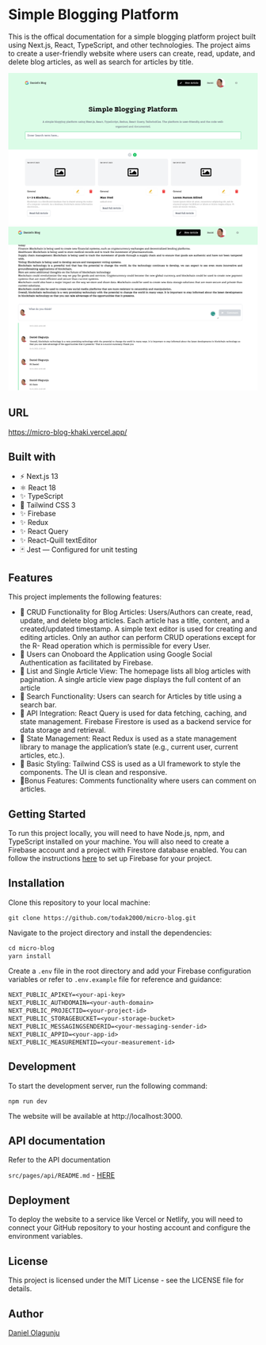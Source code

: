 # Simple Blogging Platform

This is the offical documentation for a simple blogging platform project built using Next.js, React, TypeScript, and other technologies. The project aims to create a user-friendly website where users can create, read, update, and delete blog articles, as well as search for articles by title.

![Image simple-blog-one](public/images/simple-blog.png)
![Image simple-blog-one](public/images/simple-blog-2.png)

## URL

https://micro-blog-khaki.vercel.app/

## Built with

- ⚡️ Next.js 13
- ⚛️ React 18
- ✨ TypeScript
- 💨 Tailwind CSS 3
- ✨ Firebase
- ✨ Redux
- ✨ React Query
- ✨ React-Quill textEditor
- 🃏 Jest — Configured for unit testing

## Features

This project implements the following features:

- 💎 CRUD Functionality for Blog Articles: Users/Authors can create, read, update, and delete blog articles. Each article has a title, content, and a created/updated timestamp. A simple text editor is used for creating and editing articles. Only an author can perform CRUD operations except for the R- Read operation which is permissible for every User.
- 💎 Users can Onoboard the Application using Google Social Authentication as facilitated by Firebase.
- 💎 List and Single Article View: The homepage lists all blog articles with pagination. A single article view page displays the full content of an article
- 💎 Search Functionality: Users can search for Articles by title using a search bar.
- 💎 API Integration: React Query is used for data fetching, caching, and state management. Firebase Firestore is used as a backend service for data storage and retrieval.
- 💎 State Management: React Redux is used as a state management library to manage the application’s state (e.g., current user, current articles, etc.).
- 💎 Basic Styling: Tailwind CSS is used as a UI framework to style the components. The UI is clean and responsive.
- 💎Bonus Features: Comments functionality where users can comment on articles.

## Getting Started

To run this project locally, you will need to have Node.js, npm, and TypeScript installed on your machine. You will also need to create a Firebase account and a project with Firestore database enabled. You can follow the instructions [here](https://firebase.google.com/docs/web/setup) to set up Firebase for your project.

## Installation

Clone this repository to your local machine:

```
git clone https://github.com/todak2000/micro-blog.git

```

Navigate to the project directory and install the dependencies:

```
cd micro-blog
yarn install
```

Create a `.env` file in the root directory and add your Firebase configuration variables or refer to `.env.example` file for reference and guidance:

```
NEXT_PUBLIC_APIKEY=<your-api-key>
NEXT_PUBLIC_AUTHDOMAIN=<your-auth-domain>
NEXT_PUBLIC_PROJECTID=<your-project-id>
NEXT_PUBLIC_STORAGEBUCKET=<your-storage-bucket>
NEXT_PUBLIC_MESSAGINGSENDERID=<your-messaging-sender-id>
NEXT_PUBLIC_APPID=<your-app-id>
NEXT_PUBLIC_MEASUREMENTID=<your-measurement-id>

```

## Development

To start the development server, run the following command:

```
npm run dev
```

The website will be available at http://localhost:3000.

## API documentation

Refer to the API documentation

`src/pages/api/README.md` - [HERE](src/pages/api/README.md)

## Deployment

To deploy the website to a service like Vercel or Netlify, you will need to connect your GitHub repository to your hosting account and configure the environment variables.

## License

This project is licensed under the MIT License - see the LICENSE file for details.

## Author

[Daniel Olagunju](https://github.com/todak2000)
